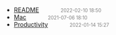   - [README]()<span style="padding-left:2em;color:orange"></span><span style="color:gray;font-size:.8em;padding-left:2em">2022-02-10 18:50</span>
  - [Mac](mac)<span style="padding-left:2em;color:orange"></span><span style="color:gray;font-size:.8em;padding-left:2em">2021-07-06 18:10</span>
  - [Productivity](productivity)<span style="padding-left:2em;color:orange"></span><span style="color:gray;font-size:.8em;padding-left:2em">2022-01-14 15:27</span>
